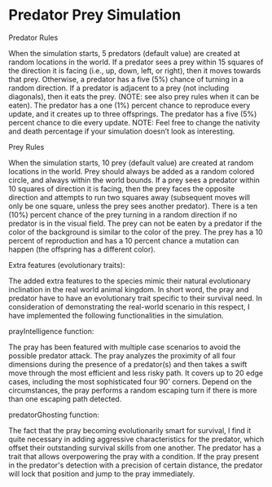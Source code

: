 # Predator Prey Simulation

 Predator Rules

When the simulation starts, 5 predators (default value) are created at random locations in the world.
If a predator sees a prey within 15 squares of the direction it is facing (i.e., up, down, left, or right), then it moves towards that prey.
Otherwise, a predator has a five (5%) chance of turning in a random direction.
If a predator is adjacent to a prey (not including diagonals), then it eats the prey. (NOTE: see also prey rules when it can be eaten).
The predator has a one (1%) percent chance to reproduce every update, and it creates up to three offsprings.
The predator has a five (5%) percent chance to die every update.
NOTE: Feel free to change the nativity and death percentage if your simulation doesn’t look as interesting.


Prey Rules

When the simulation starts, 10 prey (default value) are created at random locations in the world.
Prey should always be added as a random colored circle, and always within the world bounds.
If a prey sees a predator within 10 squares of direction it is facing, then the prey faces the opposite direction and attempts to run two squares away (subsequent moves will only be one square, unless the prey sees another predator).
There is a ten (10%) percent chance of the prey turning in a random direction if no predator is in the visual field.
The prey can not be eaten by a predator if the color of the background is similar to the color of the prey.
The prey has a 10 percent of reproduction and has a 10 percent chance a mutation can happen (the offspring has a different color).


Extra features (evolutionary traits):

The added extra features to the species mimic their natural evolutionary inclination in the real world animal kingdom. In short word, the pray and predator have to have an evolutionary trait specific to their survival need. In consideration of demonstrating the real-world scenario in this respect, I have implemented the following functionalities in the simulation.

prayIntelligence function:

The pray has been featured with multiple case scenarios to avoid the possible predator attack. The pray analyzes the proximity of all four dimensions during the presence of a predator(s) and then takes a swift move through the most efficient and less risky path. It covers up to 20 edge cases, including the most sophisticated four 90' corners. Depend on the circumstances, the pray performs a random escaping turn if there is more than one escaping path detected.

predatorGhosting function:

The fact that the pray becoming evolutionarily smart for survival, I find it quite necessary in adding aggressive characteristics for the predator, which offset their outstanding survival skills from one another. The predator has a trait that allows overpowering the pray with a condition. If the pray present in the predator's detection with a precision of certain distance, the predator will lock that position and jump to the pray immediately.

